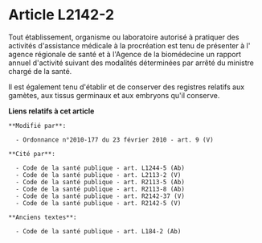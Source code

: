 # Article L2142-2

Tout établissement, organisme ou laboratoire autorisé à pratiquer des activités d'assistance médicale à la procréation est
tenu de présenter à l'     agence régionale de santé et à l'Agence de la biomédecine un rapport annuel d'activité suivant des
modalités déterminées par arrêté du ministre chargé de la santé. 

Il est également tenu d'établir et de conserver des registres relatifs aux gamètes, aux tissus germinaux et aux embryons
qu'il conserve.

**Liens relatifs à cet article**

	**Modifié par**:

	  - Ordonnance n°2010-177 du 23 février 2010 - art. 9 (V)

	**Cité par**:

	  - Code de la santé publique - art. L1244-5 (Ab)
	  - Code de la santé publique - art. L2113-2 (V)
	  - Code de la santé publique - art. R2113-5 (Ab)
	  - Code de la santé publique - art. R2113-8 (Ab)
	  - Code de la santé publique - art. R2142-37 (V)
	  - Code de la santé publique - art. R2142-5 (V)

	**Anciens textes**:

	  - Code de la santé publique - art. L184-2 (Ab)
